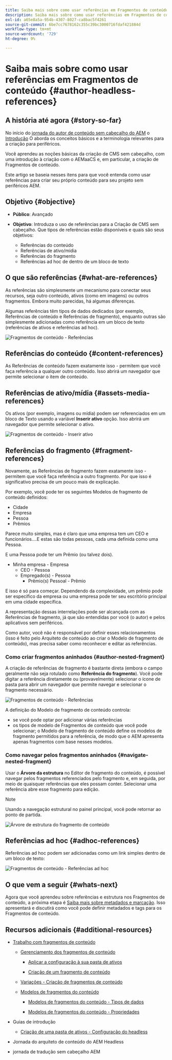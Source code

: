 ```yaml
---
title: Saiba mais sobre como usar referências em Fragmentos de conteúdo
description: Saiba mais sobre como usar referências em Fragmentos de conteúdo, para conteúdo, outros fragmentos e outros ativos (mídia). Apresente a necessidade e a mecânica de fragmentos aninhados para a criação headless de CMS.
exl-id: a65e8a5a-954b-4307-8027-ca8bac5f4261
source-git-commit: 6be7cc7678162c355c39bc3000716fdaf421884d
workflow-type: tm+mt
source-wordcount: '729'
ht-degree: 9%

---
```


# Saiba mais sobre como usar referências em Fragmentos de conteúdo {#author-headless-references}

## A história até agora {#story-so-far}

No início do [jornada do autor de conteúdo sem cabeçalho do AEM](overview.md) o [Introdução](introduction.md) O aborda os conceitos básicos e a terminologia relevantes para a criação para periféricos.

Você aprendeu as noções básicas da criação de CMS sem cabeçalho, com uma introdução à criação com o AEMaaCS e, em particular, a criação de Fragmentos de conteúdo.

Este artigo se baseia nesses itens para que você entenda como usar referências para criar seu próprio conteúdo para seu projeto sem periféricos AEM.

## Objetivo {#objective}

* **Público**: Avançado
* **Objetivo**: Introduza o uso de referências para a Criação de CMS sem cabeçalho. Que tipos de referências estão disponíveis e quais são seus objetivos:

   * Referências do conteúdo
   * Referências de ativo/mídia
   * Referências do fragmento
   * Referências ad hoc de dentro de um bloco de texto

## O que são referências {#what-are-references}

As referências são simplesmente um mecanismo para conectar seus recursos, seja outro conteúdo, ativos (como em imagens) ou outros fragmentos. Embora muito parecidas, há algumas diferenças.

Algumas referências têm tipos de dados dedicados (por exemplo, Referências de conteúdo e Referências de fragmento), enquanto outras são simplesmente adicionadas como referência em um bloco de texto (referências de ativos e referências ad hoc).

![Fragmentos de conteúdo - Referências](/help/journey-headless/author/assets/headless-journey-author-references-01.png)

## Referências do conteúdo {#content-references}

As Referências de conteúdo fazem exatamente isso - permitem que você faça referência a qualquer outro conteúdo. Isso abrirá um navegador que permite selecionar o item de conteúdo.

## Referências de ativo/mídia {#assets-media-references}

Os ativos (por exemplo, imagens ou mídia) podem ser referenciados em um bloco de Texto usando a variável **Inserir ativo** opção. Isso abrirá um navegador que permite selecionar o ativo.

![Fragmentos de conteúdo - Inserir ativo](/help/journey-headless/author/assets/headless-journey-author-references-02.png)

## Referências do fragmento {#fragment-references}

Novamente, as Referências de fragmento fazem exatamente isso - permitem que você faça referência a outro fragmento. Por que isso é significativo precisa de um pouco mais de explicação.

Por exemplo, você pode ter os seguintes Modelos de fragmento de conteúdo definidos:

* Cidade
* Empresa
* Pessoa
* Prêmios

Parece muito simples, mas é claro que uma empresa tem um CEO e funcionários....E estas são todas pessoas, cada uma definida como uma Pessoa.

E uma Pessoa pode ter um Prêmio (ou talvez dois).

* Minha empresa - Empresa
   * CEO - Pessoa
   * Empregado(s) - Pessoa
      * Prêmio(s) Pessoal - Prêmio

E isso é só para começar. Dependendo da complexidade, um prêmio pode ser específico da empresa ou uma empresa pode ter seu escritório principal em uma cidade específica.

A representação dessas interrelações pode ser alcançada com as Referências de fragmento, já que são entendidas por você (o autor) e pelos aplicativos sem periféricos.

Como autor, você não é responsável por definir esses relacionamentos (isso é feito pelo Arquiteto de conteúdo ao criar o Modelo de fragmento de conteúdo), mas precisa saber como reconhecer e editar as referências.

<!--
![Content Modeling with Content Fragments](/help/journey-headless/developer/assets/headless-modeling-01.png "Content Modeling with Content Fragments")
-->

### Como criar fragmentos aninhados {#author-nested-fragment}

A criação de referências de fragmento é bastante direta (embora o campo geralmente não seja rotulado como **Referência do fragmento**). Você pode digitar a referência diretamente ou (provavelmente) selecionar o ícone de pasta para abrir um navegador que permite navegar e selecionar o fragmento necessário.

![Fragmentos de conteúdo - Referências](/help/journey-headless/author/assets/headless-journey-author-references-03.png)

A definição do Modelo de fragmento de conteúdo controla:

* se você pode optar por adicionar várias referências
* os tipos de modelo de Fragmentos de conteúdo que você pode selecionar; o Modelo de fragmento de conteúdo define os modelos de fragmento permitidos para a referência, de modo que o AEM apresenta apenas fragmentos com base nesses modelos.

### Como navegar pelos fragmentos aninhados {#navigate-nested-fragment}

Usar o **Árvore da estrutura** no Editor de fragmento do conteúdo, é possível navegar pelos fragmentos referenciados pelo fragmento e, em seguida, por meio de quaisquer referências que eles possam conter. Selecionar uma referência abre esse fragmento para edição.

>[!NOTE]
>
>Usando a navegação estrutural no painel principal, você pode retornar ao ponto de partida.

![Árvore de estrutura do fragmento de conteúdo](/help/sites-cloud/administering/content-fragments/assets/cfm-structuretree-02.png)

## Referências ad hoc {#adhoc-references}

Referências ad hoc podem ser adicionadas como um link simples dentro de um bloco de texto:

![Fragmentos de conteúdo - Referências ad hoc](/help/journey-headless/author/assets/headless-journey-author-references-04.png)

## O que vem a seguir {#whats-next}

Agora que você aprendeu sobre referências e estrutura nos Fragmentos de conteúdo, a próxima etapa é [Saiba mais sobre metadados e marcação](metadata-tagging.md). Isso apresentará e discutirá como você pode definir metadados e tags para os Fragmentos de conteúdo.

## Recursos adicionais {#additional-resources}

* [Trabalho com fragmentos de conteúdo](/help/sites-cloud/administering/content-fragments/content-fragments.md)

   * [Gerenciamento dos fragmentos de conteúdo](/help/sites-cloud/administering/content-fragments/content-fragments-managing.md)

      * [Aplicar a configuração à sua pasta de ativos](/help/sites-cloud/administering/content-fragments/content-fragments-configuration-browser.md#apply-the-configuration-to-your-assets-folder)

      * [Criação de um fragmento de conteúdo](/help/sites-cloud/administering/content-fragments/content-fragments-managing.md#creating-a-content-fragment)
   * [Variações - Criação de fragmentos de conteúdo](/help/sites-cloud/administering/content-fragments/content-fragments-variations.md)

   * [Modelos de fragmentos do conteúdo](/help/sites-cloud/administering/content-fragments/content-fragments-models.md)

      * [Modelos de fragmentos do conteúdo - Tipos de dados](/help/sites-cloud/administering/content-fragments/content-fragments-models.md#data-types)

      * [Modelos de fragmentos do conteúdo - Propriedades](/help/sites-cloud/administering/content-fragments/content-fragments-models.md#properties)


* Guias de introdução
   * [Criação de uma pasta de ativos - Configuração do headless](/help/headless/setup/create-assets-folder.md)

* Jornada do arquiteto de conteúdo do AEM Headless

* jornada de tradução sem cabeçalho AEM

